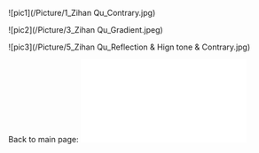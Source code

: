 ![pic1](/Picture/1_Zihan Qu_Contrary.jpg)

![pic2](/Picture/3_Zihan Qu_Gradient.jpeg)

![pic3](/Picture/5_Zihan Qu_Reflection & Hign tone & Contrary.jpg)

Back to main page:
![back](index.md)
